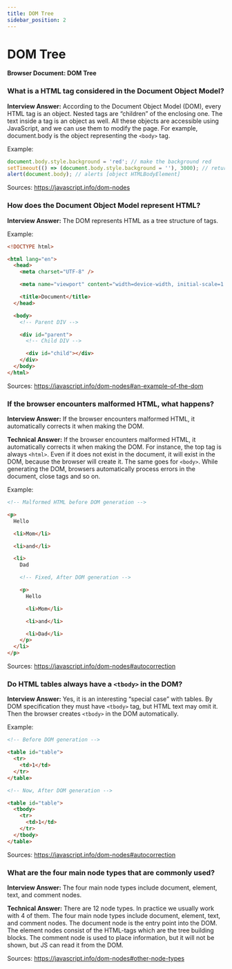 ```yaml
---
title: DOM Tree
sidebar_position: 2
---
```


# DOM Tree

**Browser Document: DOM Tree**

<head>
  <title>DOM Tree - JavaScript Interview Questions & Answers</title>
  <meta charSet="utf-8" />
</head>

### What is a HTML tag considered in the Document Object Model?

**Interview Answer:** According to the Document Object Model (DOM), every HTML tag is an object. Nested tags are “children” of the enclosing one. The text inside a tag is an object as well. All these objects are accessible using JavaScript, and we can use them to modify the page. For example, document.body is the object representing the `<body>` tag.

Example:

```js
document.body.style.background = 'red'; // make the background red
setTimeout(() => (document.body.style.background = ''), 3000); // return back
alert(document.body); // alerts [object HTMLBodyElement]
```

Sources: <https://javascript.info/dom-nodes>

### How does the Document Object Model represent HTML?

**Interview Answer:** The DOM represents HTML as a tree structure of tags.

Example:

```html
<!DOCTYPE html>

<html lang="en">
  <head>
    <meta charset="UTF-8" />

    <meta name="viewport" content="width=device-width, initial-scale=1.0" />

    <title>Document</title>
  </head>

  <body>
    <!-- Parent DIV -->

    <div id="parent">
      <!-- Child DIV -->

      <div id="child"></div>
    </div>
  </body>
</html>
```

Sources: <https://javascript.info/dom-nodes#an-example-of-the-dom>

### If the browser encounters malformed HTML, what happens?

**Interview Answer:** If the browser encounters malformed HTML, it automatically corrects it when making the DOM.

**Technical Answer:** If the browser encounters malformed HTML, it automatically corrects it when making the DOM. For instance, the top tag is always `<html>`. Even if it does not exist in the document, it will exist in the DOM, because the browser will create it. The same goes for `<body>`. While generating the DOM, browsers automatically process errors in the document, close tags and so on.

Example:

```html
<!-- Malformed HTML before DOM generation -->

<p>
  Hello

  <li>Mom</li>

  <li>and</li>

  <li>
    Dad

    <!-- Fixed, After DOM generation -->

    <p>
      Hello

      <li>Mom</li>

      <li>and</li>

      <li>Dad</li>
    </p>
  </li>
</p>
```

Sources: <https://javascript.info/dom-nodes#autocorrection>

### Do HTML tables always have a `<tbody>` in the DOM?

**Interview Answer:** Yes, it is an interesting “special case” with tables. By DOM specification they must have `<tbody>` tag, but HTML text may omit it. Then the browser creates `<tbody>` in the DOM automatically.

Example:

```html
<!-- Before DOM generation -->

<table id="table">
  <tr>
    <td>1</td>
  </tr>
</table>

<!-- Now, After DOM generation -->

<table id="table">
  <tbody>
    <tr>
      <td>1</td>
    </tr>
  </tbody>
</table>
```

Sources: <https://javascript.info/dom-nodes#autocorrection>

### What are the four main node types that are commonly used?

**Interview Answer:** The four main node types include document, element, text, and comment nodes.

**Technical Answer:** There are 12 node types. In practice we usually work with 4 of them. The four main node types include document, element, text, and comment nodes. The document node is the entry point into the DOM. The element nodes consist of the HTML-tags which are the tree building blocks. The comment node is used to place information, but it will not be shown, but JS can read it from the DOM.

Sources: <https://javascript.info/dom-nodes#other-node-types>
